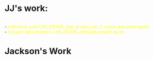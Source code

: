 # JJ's work:
<br>
- <span style="color:yellow"> Individual code:LSE_DS105L_Grp_project_ver_2_rotten_tomatoes.ipynb </span>

<br>
- <span style="color:yellow"> Group's data analysis: LSE_DS105L_merged_project.ipynb </span>

# Jackson's Work
